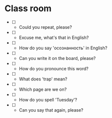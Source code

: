 # Class room

- [ ] - Could you repeat, please?
- [ ] - Excuse me, what's that in English?
- [ ] - How do you say 'осознанность' in English?
- [ ] - Can you write it on the board, please?
- [ ] - How do you pronounce this word?
- [ ] - What does 'trap' mean?
- [ ] - Which page are we on?
- [ ] - How do you spell 'Tuesday'?
- [ ] - Can you say that again, please?
